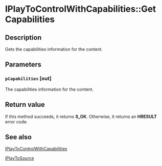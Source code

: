 # IPlayToControlWithCapabilities::GetCapabilities

## Description

Gets the capabilities information for the content.

## Parameters

### `pCapabilities` [out]

The capabilities information for the content.

## Return value

If this method succeeds, it returns **S_OK**. Otherwise, it returns an **HRESULT** error code.

## See also

[IPlayToControlWithCapabilities](https://learn.microsoft.com/windows/desktop/api/mfsharingengine/nn-mfsharingengine-iplaytocontrolwithcapabilities)

[IPlayToSource](https://learn.microsoft.com/windows/desktop/api/mfsharingengine/nn-mfsharingengine-iplaytosourceclassfactory)